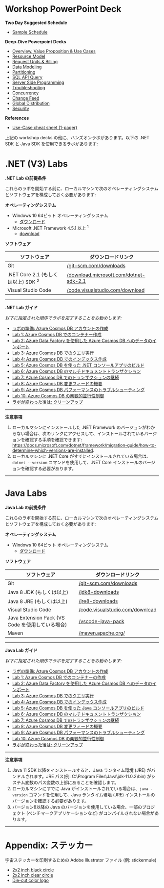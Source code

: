 # Workshop PowerPoint Deck





**Two Day Suggested Schedule**

- [Sample Schedule](./decks/CosmosDBWorkshopSchedule2019.docx)

**Deep-Dive Powerpoint Decks**
- [Overview, Value Proposition & Use Cases](./decks/Overview-Value-Proposition-Use-Cases.pptx)
- [Resource Model](./decks/Resource-Model.pptx)
- [Request Units & Billing](./decks/Request-Units-Billing.pptx)
- [Data Modeling](./decks/Data-Modeling.pptx)
- [Partitioning](./decks/Partitioning.pptx)
- [SQL API Query](./decks/SQL-API-Query.pptx)
- [Server Side Programming](./decks/Server-Side-Programming.pptx)
- [Troubleshooting](./decks/Troubleshooting.pptx)
- [Concurrency](./decks/Concurrency.pptx)
- [Change Feed](./decks/Change-Feed.pptx)
- [Global Distribution](./decks/Global-Distribution.pptx)
- [Security](./decks/Security.pptx)

**References**
- [Use-Case cheat sheet (1-pager)](./decks/1Pager-Use-Cases.pptx)

上記の workshop decks の他に、ハンズオンラボがあります。以下の .NET SDK と Java SDK を使用できるラボがあります:
# .NET (V3) Labs

**.NET Lab の前提条件**

これらのラボを開始する前に、ローカルマシンで次のオペレーティングシステムとソフトウェアを構成しておく必要があります:

**オペレーティングシステム**

- Windows 10 64ビット オペレーティングシステム
  - [ダウンロード](https://www.microsoft.com/windows/get-windows-10)
- Microsoft .NET Framework 4.5.1 以上 <sup>1</sup>
  - [download](http://go.microsoft.com/fwlink/?LinkId=863262)

**ソフトウェア**

| ソフトウェア                                    | ダウンロードリンク                                                |
| ------------------------------------------- | ------------------------------------------------------------ |
| Git                                         | [/git-scm.com/downloads](https://git-scm.com/downloads)      |
| .NET Core 2.1 (もしくは以上) SDK <sup>2</sup> | [/download.microsoft.com/dotnet-sdk-2.1](https://download.microsoft.com/download/E/2/6/E266C257-F7AF-4E79-8EA2-DF26031C84E2/dotnet-sdk-2.1.103-win-gs-x64.exe) |
| Visual Studio Code                          | [/code.visualstudio.com/download](https://go.microsoft.com/fwlink/?Linkid=852157) |

------

**.NET Lab ガイド**

*以下に指定された順序でラボを完了することをお勧めします:*

- [ラボの準備: Azure Cosmos DB アカウントの作成](dotnet/labs/00-account_setup.md)
- [Lab 1: Azure Cosmos DB でのコンテナー作成](dotnet/labs/01-creating_partitioned_collection.md)
- [Lab 2: Azure Data Factory を使用した Azure Cosmos DB へのデータのインポート](dotnet/labs/02-load_data_with_adf.md)
- [Lab 3: Azure Cosmos DB でのクエリ実行](dotnet/labs/03-querying_in_azure_cosmosdb.md)
- [Lab 4: Azure Cosmos DB でのインデックス作成](dotnet/labs/04-indexing_in_cosmosdb.md)
- [Lab 5: Azure Cosmos DB を使った .NET コンソールアプリのビルド](dotnet/labs/05-build_net_app.md)
- [Lab 6: Azure Cosmos DB のマルチドキュメントトランザクション](dotnet/labs/06-multi-document-transactions.md)
- [Lab 7: Azure Cosmos DB でのトランザクションの継続](dotnet/labs/07-transactions-with-continuation.md)
- [Lab 8: Azure Cosmos DB 変更フィードの概要](dotnet/labs/08-change_feed_with_azure_functions.md)
- [Lab 9: Azure Cosmos DB パフォーマンスのトラブルシューティング](dotnet/labs/09-troubleshooting-performance.md)
- [Lab 10: Azure Cosmos DB の楽観的並行性制御](dotnet/labs/10-concurrency-control.md)
- [ラボが終わった後は: クリーンアップ](dotnet/labs/11-cleaning_up.md)

------

**注意事項**

1. ローカルマシンにインストールした .NET Framework のバージョンがわからない場合は、次のリンクにアクセスして、インストールされているバージョンを確認する手順を確認できます: <https://docs.microsoft.com/dotnet/framework/migration-guide/how-to-determine-which-versions-are-installed>.
2. ローカルマシンに .NET Core がすでにインストールされている場合は、 `dotnet --version` コマンドを使用して、.NET Core インストールのバージョンを確認する必要があります。

--------------------------------------------------------------------------------------------------------------------------------------------------------------------------

# Java Labs

**Java Lab の前提条件**

これらのラボを開始する前に、ローカルマシンで次のオペレーティングシステムとソフトウェアを構成しておく必要があります:

**オペレーティングシステム**

- Windows 10 64ビット オペレーティングシステム
    - [ダウンロード](https://www.microsoft.com/windows/get-windows-10)

**ソフトウェア**

| ソフトウェア | ダウンロードリンク |
| --- | --- |
| Git | [/git-scm.com/downloads](https://git-scm.com/downloads) 
Java 8 JDK (もしくは以上) | [/jdk8-downloads](https://www.oracle.com/technetwork/java/javase/downloads/jdk8-downloads-2133151.html) |
Java 8 JRE (もしくは以上) | [/jre8-downloads](https://www.oracle.com/technetwork/java/javase/downloads/jre8-downloads-2133155.html) |
| Visual Studio Code | [/code.visualstudio.com/download](https://go.microsoft.com/fwlink/?Linkid=852157) |
| Java Extension Pack (VS Code を使用している場合) | [/vscode-java-pack](https://marketplace.visualstudio.com/items?itemName=vscjava.vscode-java-pack) |
| Maven | [/maven.apache.org/](https://maven.apache.org/) |

---

**Java Lab ガイド**

*以下に指定された順序でラボを完了することをお勧めします:*

- [ラボの準備: Azure Cosmos DB アカウントの作成](java/labs/00-account_setup.md)
- [Lab 1: Azure Cosmos DB でのコンテナーの作成](java/labs/01-creating_partitioned_collection.md)
- [Lab 2: Azure Data Factory を使用した Azure Cosmos DB へのデータのインポート](java/labs/02-load_data_with_adf.md)
- [Lab 3: Azure Cosmos DB でのクエリ実行](java/labs/03-querying_in_azure_cosmosdb.md)
- [Lab 4: Azure Cosmos DB でのインデックス作成](java/labs/04-indexing_in_cosmosdb.md)
- [Lab 5: Azure Cosmos DB を使った Java コンソールアプリのビルド](java/labs/05-build_java_app.md)
- [Lab 6: Azure Cosmos DB のマルチドキュメントトランザクション](java/labs/06-multi-document-transactions.md)
- [Lab 7: Azure Cosmos DB でのトランザクションの継続](java/labs/07-transactions-with-continuation.md)
- [Lab 8: Azure Cosmos DB 変更フィードの概要](java/labs/placeholder_WIP.md)
- [Lab 9: Azure Cosmos DB パフォーマンスのトラブルシューティング](java/labs/09-troubleshooting-performance.md)
- [Lab 10: Azure Cosmos DB の楽観的並行性制御](java/labs/10-concurrency-control.md)
- [ラボが終わった後は: クリーンアップ](java/labs/11-cleaning_up.md)

---


**注意事項**

1. Java 11 SDK 以降をインストールすると、Java ランタイム環境 (JRE) がバンドルされます。JRE パス(例: C:\Program Files\Java\jdk-11.0.2\bin\) がシステム変数のパス変数の上部にあることを確認します。
2. ローカルマシンにすでに Java がインストールされている場合は、``java -version`` コマンドを使用して、Java ランタイム環境 (JRE) インストールのバージョンを確認する必要があります。
3. バージョン8以降の Java のバージョンを使用している場合、一部のプロジェクト (ベンチマークアプリケーションなど) がコンパイルされない場合があります。

--------------------------------------------------------------------------------------------------------------------------------------------------------------------------

# Appendix: ステッカー

宇宙ステッカーを印刷するための Adobe Illustrator ファイル (例: stickermule)
- [2x2 inch black circle](./stickers/2x2-circle-template-CosmosBlack.ai)
- [2x2 inch clear circle](./stickers/2x2-clear-sticker-template-CosmosClear.ai)
- [Die-cut color logo](./stickers/cosmos-die-cut-sticker-template-v2.ai)
